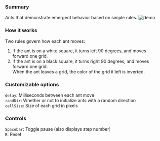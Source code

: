 ### Summary

Ants that demonstrate emergent behavior based on simple rules. ![demo](https://i.gyazo.com/dd5e0a61b4ec7a990224a3e819c5e987.gif)

### How it works

Two rules govern how each ant moves:   
1) If the ant is on a white square, it turns left 90 degrees, and moves forward one grid.  
2) If the ant is on a black square, it turns right 90 degrees, and moves forward one grid.  
When the ant leaves a grid, the color of the grid it left is inverted.    

### Customizable options  
`delay`: Milliseconds between each ant move  
`randDir`: Whether or not to initialize ants with a random direction  
`cellSize`: Size of each grid in pixels  

### Controls  
`Spacebar`: Toggle pause (also displays step number)  
`R`: Reset
